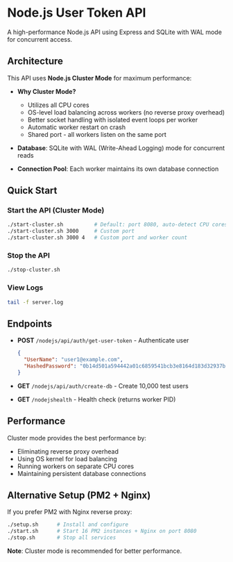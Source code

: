 # Node.js User Token API

A high-performance Node.js API using Express and SQLite with WAL mode for concurrent access.

## Architecture

This API uses **Node.js Cluster Mode** for maximum performance:

- **Why Cluster Mode?**
  - Utilizes all CPU cores 
  - OS-level load balancing across workers (no reverse proxy overhead)
  - Better socket handling with isolated event loops per worker
  - Automatic worker restart on crash
  - Shared port - all workers listen on the same port

- **Database**: SQLite with WAL (Write-Ahead Logging) mode for concurrent reads
- **Connection Pool**: Each worker maintains its own database connection

## Quick Start

### Start the API (Cluster Mode)
```bash
./start-cluster.sh          # Default: port 8080, auto-detect CPU cores
./start-cluster.sh 3000     # Custom port
./start-cluster.sh 3000 4   # Custom port and worker count
```

### Stop the API
```bash
./stop-cluster.sh
```

### View Logs
```bash
tail -f server.log
```

## Endpoints

- **POST** `/nodejs/api/auth/get-user-token` - Authenticate user
  ```json
  {
    "UserName": "user1@example.com",
    "HashedPassword": "0b14d501a594442a01c6859541bcb3e8164d183d32937b851835442f69d5c94e"
  }
  ```

- **GET** `/nodejs/api/auth/create-db` - Create 10,000 test users

- **GET** `/nodejshealth` - Health check (returns worker PID)

## Performance

Cluster mode provides the best performance by:
- Eliminating reverse proxy overhead
- Using OS kernel for load balancing
- Running workers on separate CPU cores
- Maintaining persistent database connections

## Alternative Setup (PM2 + Nginx)

If you prefer PM2 with Nginx reverse proxy:
```bash
./setup.sh      # Install and configure
./start.sh      # Start 16 PM2 instances + Nginx on port 8080
./stop.sh       # Stop all services
```

**Note**: Cluster mode is recommended for better performance.
